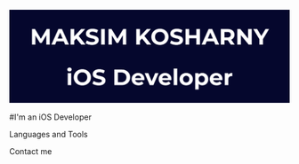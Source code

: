 ![Header](https://github.com/kosharny/Kosharny/blob/main/assets/header.png)

#I'm an iOS Developer

Languages and Tools

Contact me